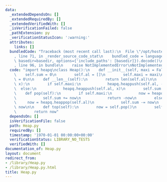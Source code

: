 ```yaml
---
data:
  _extendedDependsOn: []
  _extendedRequiredBy: []
  _extendedVerifiedWith: []
  _isVerificationFailed: false
  _pathExtension: py
  _verificationStatusIcon: ':warning:'
  attributes:
    links: []
  bundledCode: "Traceback (most recent call last):\n  File \"/opt/hostedtoolcache/Python/3.10.8/x64/lib/python3.10/site-packages/onlinejudge_verify/documentation/build.py\"\
    , line 71, in _render_source_code_stat\n    bundled_code = language.bundle(stat.path,\
    \ basedir=basedir, options={'include_paths': [basedir]}).decode()\n  File \"/opt/hostedtoolcache/Python/3.10.8/x64/lib/python3.10/site-packages/onlinejudge_verify/languages/python.py\"\
    , line 96, in bundle\n    raise NotImplementedError\nNotImplementedError\n"
  code: "import heapq\nclass Heap():\n    def __init__(self, maxi = False):\n    \
    \    self.sum = 0\n        self.al = []\n        self.maxi = maxi\n        self.len\
    \ = 0\n\n    def __len__(self):\n        return len(self.al)\n\n    def add(self,\
    \ x):\n        if self.maxi:\n            heapq.heappush(self.al, -x)\n      \
    \  else:\n            heapq.heappush(self.al, x)\n        self.sum += x\n    \n\
    \    def pop(self):\n        if self.maxi:\n            now = heapq.heappop(self.al)\n\
    \            self.sum += now\n            return -now\n        else:\n       \
    \     now = heapq.heappop(self.al)\n            self.sum -= now\n            return\
    \ now\n\n    def top(self):\n        now = self.pop()\n        self.add(now)\n\
    \        return now"
  dependsOn: []
  isVerificationFile: false
  path: Heap.py
  requiredBy: []
  timestamp: '1970-01-01 00:00:00+00:00'
  verificationStatus: LIBRARY_NO_TESTS
  verifiedWith: []
documentation_of: Heap.py
layout: document
redirect_from:
- /library/Heap.py
- /library/Heap.py.html
title: Heap.py
---
```

